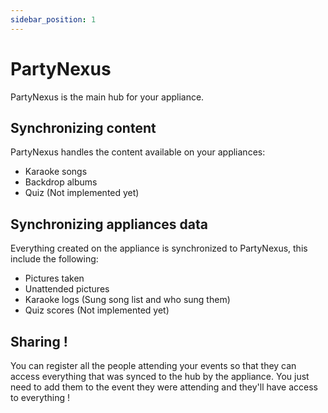 ```yaml
---
sidebar_position: 1
---
```


# PartyNexus

PartyNexus is the main hub for your appliance.

## Synchronizing content

PartyNexus handles the content available on your appliances:
- Karaoke songs
- Backdrop albums
- Quiz (Not implemented yet)

## Synchronizing appliances data

Everything created on the appliance is synchronized to PartyNexus, this include the following:
- Pictures taken
- Unattended pictures
- Karaoke logs (Sung song list and who sung them)
- Quiz scores (Not implemented yet)

## Sharing !

You can register all the people attending your events so that they can access everything that was synced to the hub by the appliance. You just need to add them to the event they were attending and they'll have access to everything !